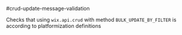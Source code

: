 #crud-update-message-validation

Checks that using `wix.api.crud` with method `BULK_UPDATE_BY_FILTER` is according to platformization definitions

